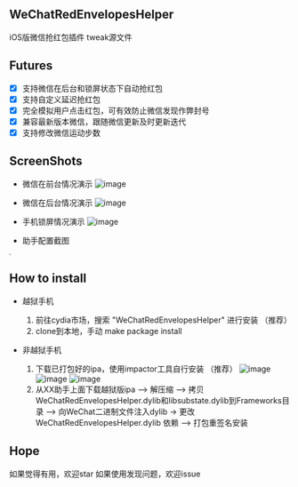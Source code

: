 ## WeChatRedEnvelopesHelper
iOS版微信抢红包插件 tweak源文件

## Futures
- [x] 支持微信在后台和锁屏状态下自动抢红包
- [x] 支持自定义延迟抢红包
- [x] 完全模拟用户点击红包，可有效防止微信发现作弊封号
- [x] 兼容最新版本微信，跟随微信更新及时更新迭代
- [x] 支持修改微信运动步数

## ScreenShots
- 微信在前台情况演示
![image](https://github.com/kevll/WeChatRedEnvelopesHelper/blob/master/screenshots/foregroundstatus.gif)

- 微信在后台情况演示
![image](https://github.com/kevll/WeChatRedEnvelopesHelper/blob/master/screenshots/backgroundstatus.gif)

- 手机锁屏情况演示
![image](https://github.com/kevll/WeChatRedEnvelopesHelper/blob/master/screenshots/lockscreenstatus.gif)

- 助手配置截图
<img src="https://github.com/kevll/WeChatRedEnvelopesHelper/raw/master/screenshots/step.png" style="zoom:20%;">

## How to install

- 越狱手机
    1.  前往cydia市场，搜索 "WeChatRedEnvelopesHelper" 进行安装 （推荐）
    2.  clone到本地，手动 make package install
    
- 非越狱手机
    1. 下载已打包好的ipa，使用impactor工具自行安装 （推荐）
    ![image](https://github.com/kevll/WeChatRedEnvelopesHelper/blob/master/screenshots/stepone.gif)
    ![image](https://github.com/kevll/WeChatRedEnvelopesHelper/blob/master/screenshots/steptwo.gif)
    ![image](https://github.com/kevll/WeChatRedEnvelopesHelper/blob/master/screenshots/stepthree.gif)
    2. 从XX助手上面下载越狱版ipa --> 解压缩 --> 拷贝WeChatRedEnvelopesHelper.dylib和libsubstate.dylib到Frameworks目录 --> 向WeChat二进制文件注入dylib -> 更改 WeChatRedEnvelopesHelper.dylib 依赖 --> 打包重签名安装
    
## Hope

如果觉得有用，欢迎star
如果使用发现问题，欢迎issue
